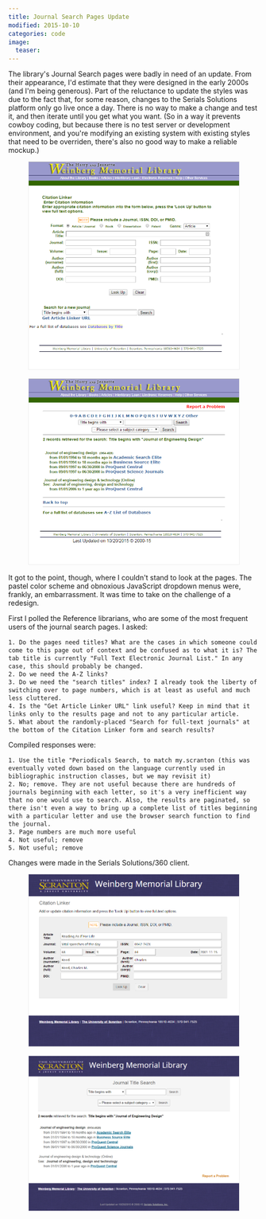 ```yaml
---
title: Journal Search Pages Update
modified: 2015-10-10
categories: code
image:
  teaser: 
---
```


The library's Journal Search pages were badly in need of an update. From their appearance, I'd estimate that they were designed in the early 2000s (and I'm being generous). Part of the reluctance to update the styles was due to the fact that, for some reason, changes to the Serials Solutions platform only go live once a day. There is no way to make a change and test it, and then iterate until you get what you want. (So in a way it prevents cowboy coding, but because there is no test server or development environment, and you're modifying an existing system with existing styles that need to be overriden, there's also no good way to make a reliable mockup.)

<figure>
  <img src="/images/code/citation-linker-form-old.png" title="" style="border: 1px solid #eee;">
  <figcaption></figcaption>
</figure>

<figure>
  <img src="/images/code/journal-title-search-old.png" title="" style="border: 1px solid #eee;">
  <figcaption></figcaption>
</figure>

It got to the point, though, where I couldn't stand to look at the pages. The pastel color scheme and obnoxious JavaScript dropdown menus were, frankly, an embarrassment. It was time to take on the challenge of a redesign.

First I polled the Reference librarians, who are some of the most frequent users of the journal search pages. I asked:

    1. Do the pages need titles? What are the cases in which someone could come to this page out of context and be confused as to what it is? The tab title is currently "Full Text Electronic Journal List." In any case, this should probably be changed.
    2. Do we need the A-Z links?
    3. Do we need the "search titles" index? I already took the liberty of switching over to page numbers, which is at least as useful and much less cluttered.
    4. Is the "Get Article Linker URL" link useful? Keep in mind that it links only to the results page and not to any particular article.
    5. What about the randomly-placed "Search for full-text journals" at the bottom of the Citation Linker form and search results?

Compiled responses were:

    1. Use the title "Periodicals Search, to match my.scranton (this was eventually voted down based on the language currently used in bibliographic instruction classes, but we may revisit it)
    2. No; remove. They are not useful because there are hundreds of journals beginning with each letter, so it's a very inefficient way that no one would use to search. Also, the results are paginated, so there isn't even a way to bring up a complete list of titles beginning with a particular letter and use the browser search function to find the journal.
    3. Page numbers are much more useful
    4. Not useful; remove
    5. Not useful; remove


Changes were made in the Serials Solutions/360 client. 





<figure>
  <img src="/images/code/citation-linker-form.png" title="" style="border: 1px solid #eee;">
  <figcaption></figcaption>
</figure>



<figure>
  <img src="/images/code/journal-title-search-new.png" title="" style="border: 1px solid #eee;">
  <figcaption></figcaption>
</figure>

